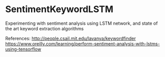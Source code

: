 # SentimentKeywordLSTM
Experimenting with sentiment analysis using LSTM network, and state of the art keyword extraction algorithms

References: http://people.csail.mit.edu/lavanya/keywordfinder
https://www.oreilly.com/learning/perform-sentiment-analysis-with-lstms-using-tensorflow
